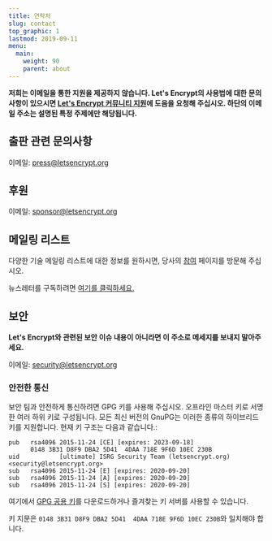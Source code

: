 ```yaml
---
title: 연락처
slug: contact
top_graphic: 1
lastmod: 2019-09-11
menu:
  main:
    weight: 90
    parent: about
---
```


**저희는 이메일을 통한 지원을 제공하지 않습니다. Let's Encrypt의 사용법에 대한 문의사항이 있으시면 [Let's Encrypt 커뮤니티 지원](https://community.letsencrypt.org/)에 도음을 요청해 주십시오. 하단의 이메일 주소는 설명된 특정 주제에만 해당됩니다.**

## 출판 관련 문의사항

이메일: [press@letsencrypt.org](mailto:press@letsencrypt.org)

## 후원

이메일: [sponsor@letsencrypt.org](mailto:sponsor@letsencrypt.org)

## 메일링 리스트

다양한 기술 메일링 리스트에 대한 정보를 원하시면, 당사의 [참여](/getinvolved) 페이지를 방문해 주십시오.

뉴스레터를 구독하려면 [여기를 클릭하세요.](https://mailchi.mp/letsencrypt.org/fjp6ha1gad)

## 보안

**Let's Encrypt와 관련된 보안 이슈 내용이 아니라면 이 주소로 메세지를 보내지 말아주세요.**

이메일: [security@letsencrypt.org](mailto:security@letsencrypt.org)

### 안전한 통신

보안 팀과 안전하게 통신하려면 GPG 키를 사용해 주십시오. 오프라인 마스터 키로 서명한 여러 하위 키로 구성됩니다. 모든 최신 버전의 GnuPG는 이러한 종류의 하이브리드 키를 지원합니다. 현재 키 구조는 다음과 같습니다.:

```
pub   rsa4096 2015-11-24 [CE] [expires: 2023-09-18]
      0148 3B31 D8F9 DBA2 5D41  4DAA 718E 9F6D 10EC 230B
uid           [ultimate] ISRG Security Team (letsencrypt.org) <security@letsencrypt.org>
sub   rsa4096 2015-11-24 [E] [expires: 2020-09-20]
sub   rsa4096 2015-11-24 [A] [expires: 2020-09-20]
sub   rsa4096 2015-11-24 [S] [expires: 2020-09-20]
```

여기에서 [GPG 공용 키](/security_letsencrypt.org-publickey.asc)를 다운로드하거나 즐겨찾는 키 서버를 사용할 수 있습니다.

키 지문은 `0148 3B31 D8F9 DBA2 5D41  4DAA 718E 9F6D 10EC 230B`와 일치해야 합니다.
